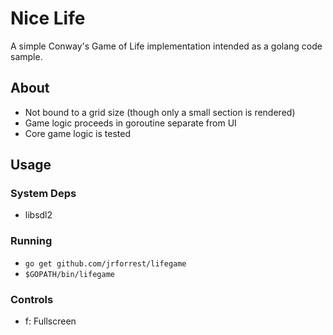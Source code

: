 # Nice Life

A simple Conway's Game of Life implementation intended as a golang code sample.

## About

- Not bound to a grid size (though only a small section is rendered)
- Game logic proceeds in goroutine separate from UI
- Core game logic is tested

## Usage

### System Deps

- libsdl2

### Running

- `go get github.com/jrforrest/lifegame`
- `$GOPATH/bin/lifegame`

### Controls

- f: Fullscreen
